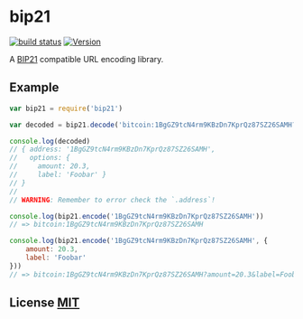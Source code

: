 # bip21

[![build status](https://secure.travis-ci.org/bitcoinjs/bip21.png)](http://travis-ci.org/bitcoinjs/bip21)
[![Version](http://img.shields.io/npm/v/bip21.svg)](https://www.npmjs.org/package/bip21)

A [BIP21](https://github.com/bitcoin/bips/blob/master/bip-0021.mediawiki) compatible URL encoding library.


## Example

``` javascript
var bip21 = require('bip21')

var decoded = bip21.decode('bitcoin:1BgGZ9tcN4rm9KBzDn7KprQz87SZ26SAMH?amount=20.3&label=Foobar')

console.log(decoded)
// { address: '1BgGZ9tcN4rm9KBzDn7KprQz87SZ26SAMH',
//   options: {
//     amount: 20.3,
//     label: 'Foobar' }
// }
//
// WARNING: Remember to error check the `.address`!

console.log(bip21.encode('1BgGZ9tcN4rm9KBzDn7KprQz87SZ26SAMH'))
// => bitcoin:1BgGZ9tcN4rm9KBzDn7KprQz87SZ26SAMH

console.log(bip21.encode('1BgGZ9tcN4rm9KBzDn7KprQz87SZ26SAMH', {
	amount: 20.3,
	label: 'Foobar'
}))
// => bitcoin:1BgGZ9tcN4rm9KBzDn7KprQz87SZ26SAMH?amount=20.3&label=Foobar
```


## License [MIT](LICENSE)
